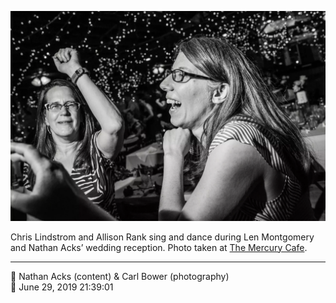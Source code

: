 ![Chris Lindstrom and Allison Rank sing and dance](assets/fbb1b04df59d2d3a6de615ba6ba1dc99.webp)

Chris Lindstrom and Allison Rank sing and dance during Len Montgomery and Nathan Acks’ wedding reception. Photo taken at [The Mercury Cafe](http://mercurycafe.com/).

- - - -

<span aria-hidden="true">👥</span> Nathan Acks (content) & Carl Bower (photography)  
<span aria-hidden="true">📅</span> June 29, 2019 21:39:01
